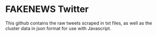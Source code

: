 # FAKENEWS Twitter
This github contains the raw tweets scraped in txt files, as well as the cluster data in json format for use with Javascript.
